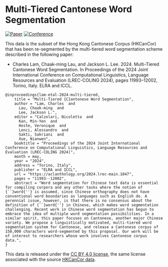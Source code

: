 # Multi-Tiered Cantonese Word Segmentation

[![Paper](https://img.shields.io/badge/paper-ACL:2024.lrec--main.1047-blue.svg)](https://aclanthology.org/2024.lrec-main.1047/)
[![Conference](http://img.shields.io/badge/LREC--COLING-2024-0ec4ac.svg)](https://lrec-coling-2024.org/)

This data is the subset of the Hong Kong Cantonese Corpus (HKCanCor)
that has been re-segmented by the multi-tiered word segmentation scheme
described in the following paper:

* Charles Lam, Chaak-ming Lau, and Jackson L. Lee. 2024. Multi-Tiered Cantonese Word Segmentation. In Proceedings of the 2024 Joint International Conference on Computational Linguistics, Language Resources and Evaluation (LREC-COLING 2024), pages 11993–12002, Torino, Italy. ELRA and ICCL.

```
@inproceedings{lam-etal-2024-multi-tiered,
    title = "Multi-Tiered {C}antonese Word Segmentation",
    author = "Lam, Charles  and
      Lau, Chaak-ming  and
      Lee, Jackson L.",
    editor = "Calzolari, Nicoletta  and
      Kan, Min-Yen  and
      Hoste, Veronique  and
      Lenci, Alessandro  and
      Sakti, Sakriani  and
      Xue, Nianwen",
    booktitle = "Proceedings of the 2024 Joint International Conference on Computational Linguistics, Language Resources and Evaluation (LREC-COLING 2024)",
    month = may,
    year = "2024",
    address = "Torino, Italy",
    publisher = "ELRA and ICCL",
    url = "https://aclanthology.org/2024.lrec-main.1047",
    pages = "11993--12002",
    abstract = "Word segmentation for Chinese text data is essential for compiling corpora and any other tasks where the notion of {``}word{''} is assumed, since Chinese orthography does not have conventional word boundaries as languages such as English do. A perennial issue, however, is that there is no consensus about the definition of {``}word{''} in Chinese, which makes word segmentation challenging. Recent work in Chinese word segmentation has begun to embrace the idea of multiple word segmentation possibilities. In a similar spirit, this paper focuses on Cantonese, another major Chinese variety. We propose a linguistically motivated, multi-tiered word segmentation system for Cantonese, and release a Cantonese corpus of 150,000 characters word-segmented by this proposal. Our work will be of interest to researchers whose work involves Cantonese corpus data.",
}
```

This data is released under the
[CC BY 4.0 license](https://creativecommons.org/licenses/by/4.0/legalcode),
the same license associated with the source
[HKCanCor data](https://github.com/fcbond/hkcancor).
